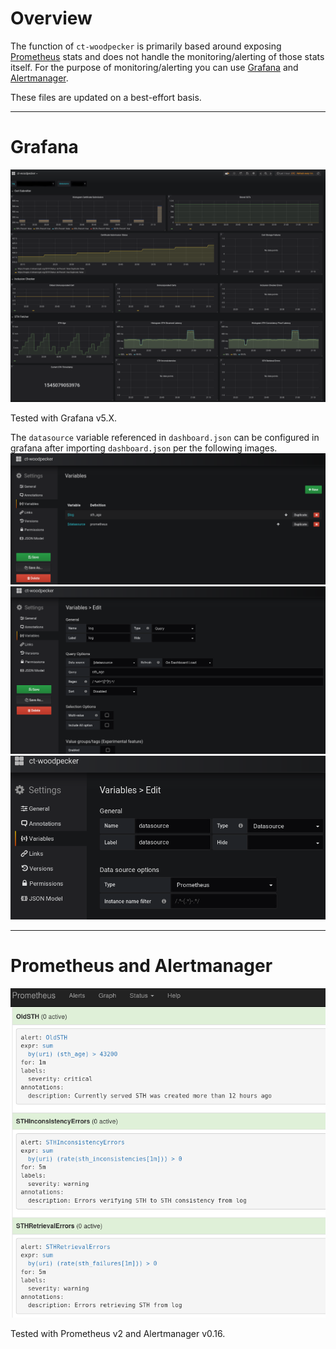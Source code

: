 # Overview
The function of `ct-woodpecker` is primarily based around exposing [Prometheus](https://github.com/prometheus/prometheus) stats and does not handle the monitoring/alerting of those stats itself. For the purpose of monitoring/alerting you can use [Grafana](https://github.com/grafana/grafana) and [Alertmanager](https://github.com/prometheus/alertmanager).

These files are updated on a best-effort basis.

- - - -
# Grafana
![](imgs/grafana-dashboard.png)

Tested with Grafana v5.X.

The `datasource` variable referenced in `dashboard.json` can be configured in grafana after importing `dashboard.json` per the following images.
![](imgs/grafana-config-1.png)
![](imgs/grafana-config-2.png)
![](imgs/grafana-config-3.png)

- - - -
# Prometheus and Alertmanager
![](imgs/prometheus.png)

Tested with Prometheus v2 and Alertmanager v0.16.
